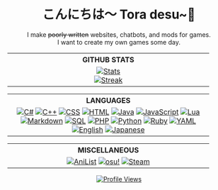<h1 align="center">こんにちは〜 Tora desu~🐯</h1>
<p align="center">I make <strike>poorly written</strike> websites, chatbots, and mods for games.<br />I want to create my own games some day.</p>

<!-- -------------------------------- Stats / Streak -------------------------------- -->

<table align="center">
  <tr>
    <th align="center">GITHUB STATS</th>
  </tr>
  <tr>
    <td align="center" width="440px">
      <a href="https://github.com/anuraghazra/github-readme-stats">
        <picture>
          <source media="(prefers-color-scheme: dark)" srcset="https://github-readme-stats.vercel.app/api?username=TehSeph&theme=github_dark&show_icons=true&rank_icon=github" />
          <source media="(prefers-color-scheme: light)" srcset="https://github-readme-stats.vercel.app/api?username=TehSeph&show_icons=true&rank_icon=github" />
          <img alt="Stats" src="https://github-readme-stats.vercel.app/api?username=TehSeph" />
        </picture>
      </a>
      <br />
      <a href="https://github.com/denvercoder1/github-readme-streak-stats">
        <picture>
          <source media="(prefers-color-scheme: dark)" srcset="https://github-readme-streak-stats.herokuapp.com?user=TehSeph&theme=github-dark-blue" />
          <source media="(prefers-color-scheme: light)" srcset="https://github-readme-streak-stats.herokuapp.com?user=TehSeph" />
          <img alt="Streak" src="https://github-readme-streak-stats.herokuapp.com?user=TehSeph" />
        </picture>
      </a>
    </td>
  </tr>
</table>

<!-- -------------------------------- Languages -------------------------------- -->

<table align="center">
  <tr>
    <th align="center">LANGUAGES</th>
  </tr>
  <tr>
    <td align="center" width="440px">
      <a href="https://github.com/TehSeph"><img alt="C#" src="https://custom-icon-badges.demolab.com/badge/C%23-512BD4?style=for-the-badge&logo=cs&logoColor=FFFFFF"></a>
      <a href="https://github.com/TehSeph"><img alt="C++" src="https://img.shields.io/badge/C%2B%2B-00599C?style=for-the-badge&logo=cplusplus&logoColor=FFFFFF"></a>
      <a href="https://github.com/TehSeph"><img alt="CSS" src="https://img.shields.io/badge/CSS-1572B6?style=for-the-badge&logo=css3&logoColor=FFFFFF"></a>
      <a href="https://github.com/TehSeph"><img alt="HTML" src="https://img.shields.io/badge/HTML-E34F26?style=for-the-badge&logo=html5&logoColor=FFFFFF"></a>
      <a href="https://github.com/TehSeph"><img alt="Java" src="https://custom-icon-badges.demolab.com/badge/Java-0769AD?style=for-the-badge&logo=java&logoColor=FFFFFF"></a>
      <a href="https://github.com/TehSeph"><img alt="JavaScript" src="https://img.shields.io/badge/JavaScript-F7DF1E?style=for-the-badge&logo=javascript&logoColor=000000"></a>
      <a href="https://github.com/TehSeph"><img alt="Lua" src="https://img.shields.io/badge/Lua-2C2D72?style=for-the-badge&logo=lua&logoColor=FFFFFF"></a>
      <a href="https://github.com/TehSeph"><img alt="Markdown" src="https://img.shields.io/badge/Markdown-000000?style=for-the-badge&logo=markdown&logoColor=FFFFFF"></a><!-- lol Irony -->
      <a href="https://github.com/TehSeph"><img alt="SQL" src="https://custom-icon-badges.demolab.com/badge/SQL-4479A1?style=for-the-badge&logo=database&logoColor=FFFFFF"></a>
      <a href="https://github.com/TehSeph"><img alt="PHP" src="https://img.shields.io/badge/PHP-777BB4?style=for-the-badge&logo=php&logoColor=FFFFFF"></a>
      <a href="https://github.com/TehSeph"><img alt="Python" src="https://img.shields.io/badge/Python-3776AB?style=for-the-badge&logo=python&logoColor=FFFFFF"></a>
      <a href="https://github.com/TehSeph"><img alt="Ruby" src="https://img.shields.io/badge/Ruby-CC342D?style=for-the-badge&logo=ruby&logoColor=FFFFFF"></a>
      <a href="https://github.com/TehSeph"><img alt="YAML" src="https://img.shields.io/badge/YAML-CB171E?style=for-the-badge&logo=yaml&logoColor=FFFFFF"></a>
      <br />
      <a href="https://github.com/TehSeph"><img alt="English" src="https://img.shields.io/badge/English-555555?style=for-the-badge"></a><!-- Native langauge, Me is can very fluent! -->
      <!--a href="https://github.com/TehSeph"><img alt="German" src="https://img.shields.io/badge/Deutsch-555555?style=for-the-badge"></a><!-- 3 years highschool, Nicht gut. -->
      <a href="https://github.com/TehSeph"><img alt="Japanese" src="https://img.shields.io/badge/日本語-555555?style=for-the-badge"></a><!-- 15+ years self-taught, 私は日本語がまだ下手です。外人です。 -->
    </td>
  </tr>
</table>

<!-- -------------------------------- Socials / Misc. -------------------------------- -->

<table align="center">
  <tr>
    <th align="center">MISCELLANEOUS</th>
  </tr>
  <tr>
    <td align="center" width="440px">
      <a href="https://anilist.co/user/Toranaado/"><img alt="AniList" src="https://img.shields.io/badge/AniList-02A9FF?style=for-the-badge&logo=anilist&logoColor=FFFFFF"></a>
      <!--a href=""><img alt="Discord" src="https://img.shields.io/badge/Discord-5865F2?style=for-the-badge&logo=discord&logoColor=FFFFFF"></a-->
      <!--a href=""><img alt="Facebook" src="https://img.shields.io/badge/Facebook-0866FF?style=for-the-badge&logo=facebook&logoColor=FFFFFF"></a-->
      <!--a href=""><img alt="Ko-fi" src="https://img.shields.io/badge/Ko--fi-FF5E5B?style=for-the-badge&logo=kofi&logoColor=FFFFFF"></a-->
      <a href="https://osu.ppy.sh/users/1482744"><img alt="osu!" src="https://img.shields.io/badge/osu!-FF66AA?style=for-the-badge&logo=osu&logoColor=FFFFFF"></a>
      <!--a href=""><img alt="Patreon" src="https://img.shields.io/badge/Patreon-000000?style=for-the-badge&logo=patreon&logoColor=FFFFFF"></a-->
      <!--a href=""><img alt="PayPal" src="https://img.shields.io/badge/PayPal-003087?style=for-the-badge&logo=paypal&logoColor=FFFFFF"></a-->
      <a href="https://steamcommunity.com/id/tehseph/"><img alt="Steam" src="https://img.shields.io/badge/Steam-000000?style=for-the-badge&logo=steam&logoColor=FFFFFF"></a>
      <!--a href=""><img alt="Twitch" src="https://img.shields.io/badge/Twitch-9146FF?style=for-the-badge&logo=twitch&logoColor=FFFFFF"></a-->
      <!--a href=""><img alt="X(Twitter)" src="https://img.shields.io/badge/X(Twitter)-000000?style=for-the-badge&logo=x&logoColor=FFFFFF"></a-->
      <!--a href=""><img alt="YouTube" src="https://img.shields.io/badge/YouTube-FF0000?style=for-the-badge&logo=youtube&logoColor=FFFFFF"></a-->
    </td>
  </tr>
</table>

<!-- -------------------------------- Profile Views -------------------------------- -->

<p align="center">
  <a href="https://github.com/antonkomarev/github-profile-views-counter">
    <img alt="Profile Views" src="https://komarev.com/ghpvc/?username=TehSeph&color=orange&style=for-the-badge" />
  </a>
</p>
